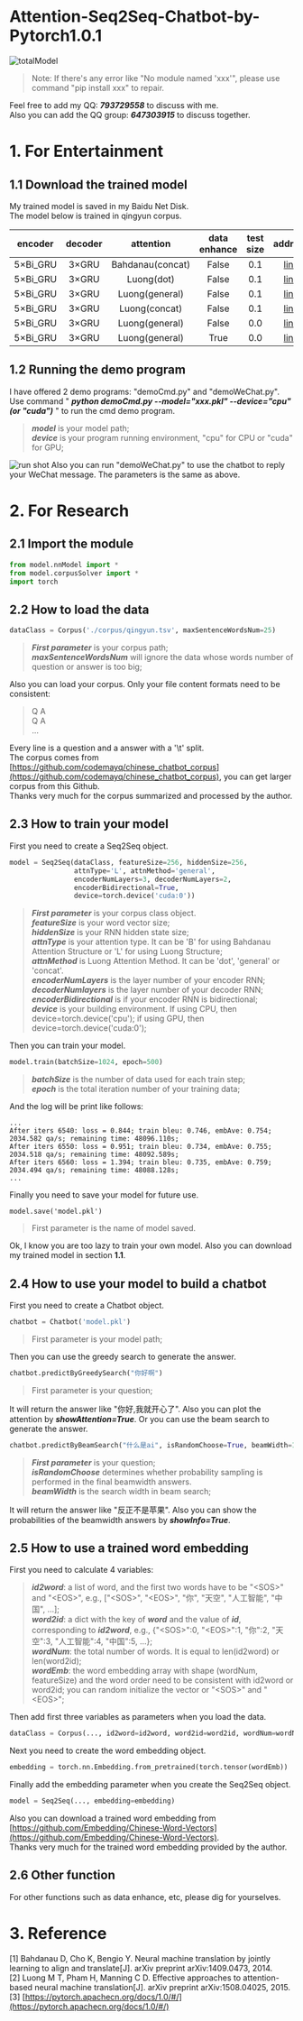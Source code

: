 
Attention-Seq2Seq-Chatbot-by-Pytorch1.0.1
===
![totalModel](https://github.com/wudejian789/Attention-Seq2Seq-Chatbot-by-Pytorch1.0.1/blob/master/image/totalModel.png)
>Note: If there's any error like "No module named 'xxx'", please use command "pip install xxx" to repair.  

Feel free to add my QQ: ***793729558*** to discuss with me.  
Also you can add the QQ group: ***647303915*** to discuss together.

# 1. For Entertainment
## 1.1 Download the trained model
My trained model is saved in my Baidu Net Disk.  
The model below is trained in qingyun corpus.  

|encoder|decoder|attention|data enhance|test size|address|key|  
|:-:|:-:|:-:|:-:|:-:|:-:|:-:|  
|5×Bi_GRU|3×GRU|Bahdanau(concat)|False|0.1|[link](https://pan.baidu.com/s/1qel4uPNAdVF7Sjl-fzWAuQ)|s55l|  
|5×Bi_GRU|3×GRU|Luong(dot)|False|0.1|[link](https://pan.baidu.com/s/1ftVs682QzmFDqPRdSgN7Zg)|x76r|  
|5×Bi_GRU|3×GRU|Luong(general)|False|0.1|[link](https://pan.baidu.com/s/1uVg4IwnPzCx7H48wFmjWOA)|p3y0|  
|5×Bi_GRU|3×GRU|Luong(concat)|False|0.1|[link](https://pan.baidu.com/s/16SnTTx8CQBhnkEOe6Dj0QA)|xte1|  
|5×Bi_GRU|3×GRU|Luong(general)|False|0.0|[link](https://pan.baidu.com/s/1pn4_6JCco95g9JHxC0R9FQ)|pl5j|  
|5×Bi_GRU|3×GRU|Luong(general)|True|0.0|[link](https://pan.baidu.com/s/1_GHEDRzQyl-R5LIndgQurQ)|0sfe|  

## 1.2 Running the demo program
I have offered 2 demo programs: "demoCmd.py" and "demoWeChat.py".  
Use command " ***python demoCmd.py --model="xxx.pkl" --device="cpu"(or "cuda")*** " to run the cmd demo program.
>***model*** is your model path;  
>***device*** is your program running environment, "cpu" for CPU or "cuda" for GPU;  

![run shot](https://github.com/wudejian789/Attention-Seq2Seq-Chatbot-by-Pytorch1.0.1/blob/master/image/demoCmd.png)
Also you can run "demoWeChat.py" to use the chatbot to reply your WeChat message. The parameters is the same as above.  
# 2. For Research
## 2.1 Import the module
```python
from model.nnModel import *
from model.corpusSolver import *
import torch
```
## 2.2 How to load the data
```python
dataClass = Corpus('./corpus/qingyun.tsv', maxSentenceWordsNum=25)
```
>***First parameter*** is your corpus path;  
>***maxSentenceWordsNum*** will ignore the data whose words number of question or answer is too big;  

Also you can load your corpus. Only your file content formats need to be consistent:
>Q  A  
>Q  A  
>...

Every line is a question and a answer with a '\t' split.  
The corpus comes from [https://github.com/codemayq/chinese_chatbot_corpus](https://github.com/codemayq/chinese_chatbot_corpus), you can get larger corpus from this Github.  
Thanks very much for the corpus summarized and processed by the author.  
## 2.3 How to train your model
First you need to create a Seq2Seq object.
```python
model = Seq2Seq(dataClass, featureSize=256, hiddenSize=256, 
                attnType='L', attnMethod='general', 
                encoderNumLayers=3, decoderNumLayers=2, 
                encoderBidirectional=True, 
                device=torch.device('cuda:0'))
```
>***First parameter*** is your corpus class object.  
>***featureSize*** is your word vector size;  
>***hiddenSize*** is your RNN hidden state size;  
>***attnType*** is your attention type. It can be 'B' for using Bahdanau Attention Structure or 'L' for using Luong Structure;  
> ***attnMethod*** is Luong Attention Method. It can be 'dot', 'general' or 'concat'.  
>***encoderNumLayers*** is the layer number of your encoder RNN;  
>***decoderNumlayers*** is the layer number of your decoder RNN;  
>***encoderBidirectional*** is if your encoder RNN is bidirectional;  
>***device*** is your building environment. If using CPU, then device=torch.device('cpu'); if using GPU, then device=torch.device('cuda:0');  

Then you can train your model.
```python
model.train(batchSize=1024, epoch=500)
```
>***batchSize*** is the number of data used for each train step;  
>***epoch*** is the total iteration number of your training data;  

And the log will be print like follows:
```
...
After iters 6540: loss = 0.844; train bleu: 0.746, embAve: 0.754; 2034.582 qa/s; remaining time: 48096.110s;
After iters 6550: loss = 0.951; train bleu: 0.734, embAve: 0.755; 2034.518 qa/s; remaining time: 48092.589s;
After iters 6560: loss = 1.394; train bleu: 0.735, embAve: 0.759; 2034.494 qa/s; remaining time: 48088.128s;
...
```
Finally you need to save your model for future use.
```
model.save('model.pkl')
```
>First parameter is the name of model saved.  

Ok, I know you are too lazy to train your own model. Also you can download my trained model in section **1.1**.

## 2.4 How to use your model to build a chatbot
First you need to create a Chatbot object.
```python
chatbot = Chatbot('model.pkl')
```
>First parameter is your model path;  

Then you can use the greedy search to generate the answer.
```python
chatbot.predictByGreedySearch("你好啊")
```
>First parameter is your question;  

It will return the answer like "你好,我就开心了". Also you can plot the attention by ***showAttention=True***.
Or you can use the beam search to generate the answer.
```python
chatbot.predictByBeamSearch("什么是ai", isRandomChoose=True, beamWidth=10)
```
>***First parameter*** is your question;  
>***isRandomChoose*** determines whether probability sampling is performed in the final beamwidth answers.  
>***beamWidth*** is the search width in beam search;   

It will return the answer like "反正不是苹果". Also you can show the probabilities of the beamwidth answers by ***showInfo=True***.
## 2.5 How to use a trained word embedding
First you need to calculate 4 variables: 
>***id2word***: a list of word, and the first two words have to be "\<SOS\>" and "\<EOS\>", e.g., ["\<SOS\>", "\<EOS\>", "你", "天空", "人工智能", "中国", ...];  
>***word2id***: a dict with the key of ***word*** and the value of ***id***, corresponding to ***id2word***, e.g., {"\<SOS\>":0, "\<EOS\>":1, "你":2, "天空":3, "人工智能":4, "中国":5, ...};  
>***wordNum***: the total number of words. It is equal to len(id2word) or len(word2id);  
>***wordEmb***: the word embedding array with shape (wordNum, featureSize) and the word order need to be consistent with id2word or word2id;  you can random initialize the vector or "\<SOS\>" and "\<EOS\>";  

Then add first three variables as parameters when you load the data. 
```python
dataClass = Corpus(..., id2word=id2word, word2id=word2id, wordNum=wordNum)
```
Next you need to create the word embedding object.
```python
embedding = torch.nn.Embedding.from_pretrained(torch.tensor(wordEmb))
```
Finally add the embedding parameter when you create the Seq2Seq object.
```python
model = Seq2Seq(..., embedding=embedding)
```
Also you can download a trained word embedding from [https://github.com/Embedding/Chinese-Word-Vectors](https://github.com/Embedding/Chinese-Word-Vectors).  
Thanks very much for the trained word embedding provided by the author.  
## 2.6 Other function
For other functions such as data enhance, etc, please dig for yourselves.
# 3. Reference
[1] Bahdanau D, Cho K, Bengio Y. Neural machine translation by jointly learning to align and translate[J]. arXiv preprint arXiv:1409.0473, 2014.  
[2] Luong M T, Pham H, Manning C D. Effective approaches to attention-based neural machine translation[J]. arXiv preprint arXiv:1508.04025, 2015.  
[3] [https://pytorch.apachecn.org/docs/1.0/#/](https://pytorch.apachecn.org/docs/1.0/#/)  
